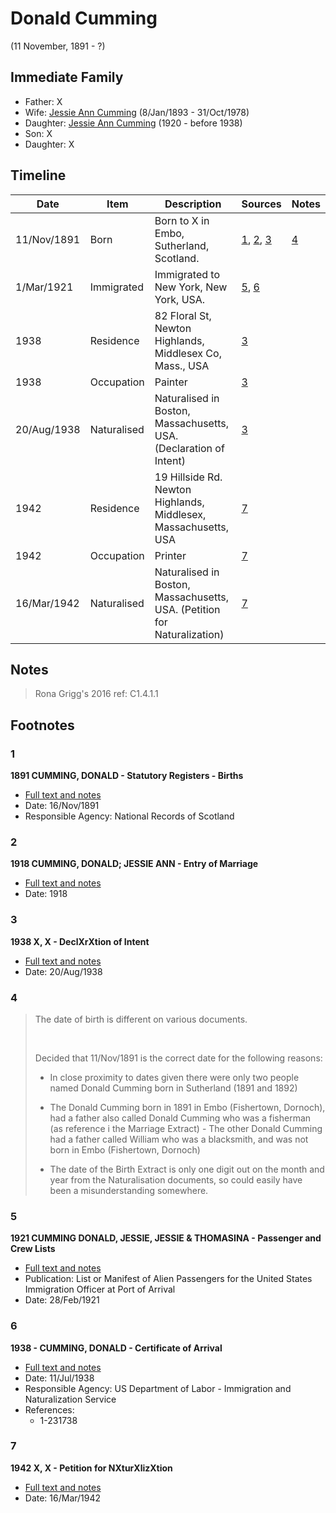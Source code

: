 ﻿---
layout: person
subject_key: i11846578
permalink: /people/i11846578
---

# Donald Cumming
(11 November, 1891 - ?)

## Immediate Family

* Father: X
* Wife: [Jessie Ann Cumming](./@66222886@-jessie-ann-cumming-b1893-1-8-d1978-10-31.md) (8/Jan/1893 - 31/Oct/1978)
* Daughter: [Jessie Ann Cumming](./@65743680@-jessie-ann-cumming-b1920-d1938.md) (1920 - before 1938)
* Son: X
* Daughter: X

## Timeline

Date | Item | Description | Sources | Notes
---|---|---|---|---
11/Nov/1891 | Born | Born to X in Embo, Sutherland, Scotland. | [1](#1), [2](#2), [3](#3) | [4](#4)
1/Mar/1921 | Immigrated | Immigrated to New York, New York, USA. | [5](#5), [6](#6) | 
1938 | Residence | 82 Floral St, Newton Highlands, Middlesex Co, Mass., USA | [3](#3) | 
1938 | Occupation | Painter | [3](#3) | 
20/Aug/1938 | Naturalised | Naturalised in Boston, Massachusetts, USA. (Declaration of Intent) | [3](#3) | 
1942 | Residence | 19 Hillside Rd. Newton Highlands, Middlesex, Massachusetts, USA | [7](#7) | 
1942 | Occupation | Printer | [7](#7) | 
16/Mar/1942 | Naturalised | Naturalised in Boston, Massachusetts, USA. (Petition for Naturalization) | [7](#7) | 

## Notes

> Rona Grigg's 2016 ref: C1.4.1.1
>


## Footnotes

### 1

**1891 CUMMING, DONALD - Statutory Registers - Births**

* [Full text and notes](../sources/@7218914@-1891-cumming,-donald-statutory-registers-births.md)
* Date: 16/Nov/1891
* Responsible Agency: National Records of Scotland

### 2

**1918 CUMMING, DONALD; JESSIE ANN - Entry of Marriage**

* [Full text and notes](../sources/@68058482@-1918-cumming,-donald;-jessie-ann-entry-of-marriage.md)
* Date: 1918

### 3

**1938 X, X - DeclXrXtion of Intent**

* [Full text and notes](../sources/@79886808@-1938-cumming,-donald-declaration-of-intent.md)
* Date: 20/Aug/1938

### 4

> The date of birth is different on various documents.
>
> <br/>
>
> Decided that 11/Nov/1891 is the correct date for the following reasons:
>
> * In close proximity to dates given there were only two people named Donald Cumming born in Sutherland (1891 and 1892)
>
> * The Donald Cumming born in 1891 in Embo (Fishertown, Dornoch), had a father also called Donald Cumming who was a fisherman (as reference i the Marriage Extract) - The other Donald Cumming had a father called William who was a blacksmith, and was not born in Embo (Fishertown, Dornoch)
>
> * The date of the Birth Extract is only one digit out on the month and year from the Naturalisation documents, so could easily have been a misunderstanding somewhere.
>


### 5

**1921 CUMMING DONALD, JESSIE, JESSIE & THOMASINA - Passenger and Crew Lists**

* [Full text and notes](../sources/@67676004@-1921-cumming-donald,-jessie,-jessie-&-thomasina-passenger-and-crew-lists.md)
* Publication: List or Manifest of Alien Passengers for the United States Immigration Officer at Port of Arrival
* Date: 28/Feb/1921

### 6

**1938 - CUMMING, DONALD - Certificate of Arrival**

* [Full text and notes](../sources/@85914143@-1938-cumming,-donald-certificate-of-arrival.md)
* Date: 11/Jul/1938
* Responsible Agency: US Department of Labor - Immigration and Naturalization Service
* References: 
  * 1-231738

### 7

**1942 X, X - Petition for NXturXlizXtion**

* [Full text and notes](../sources/@62036673@-1942-cumming,-donald-petition-for-naturalization.md)
* Date: 16/Mar/1942


